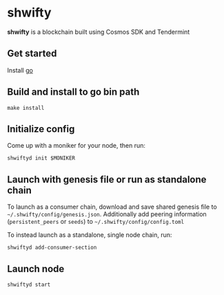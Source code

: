 # shwifty
**shwifty** is a blockchain built using Cosmos SDK and Tendermint

## Get started

Install [go](https://go.dev/dl/)

## Build and install to go bin path

```
make install
```

## Initialize config

Come up with a moniker for your node, then run:

```
shwiftyd init $MONIKER
```
 
 
 
## Launch with genesis file or run as standalone chain

To launch as a consumer chain, download and save shared genesis file to `~/.shwifty/config/genesis.json`. Additionally add peering information (`persistent_peers` or `seeds`) to `~/.shwifty/config/config.toml`

To instead launch as a standalone, single node chain, run:

```
shwiftyd add-consumer-section
```

## Launch node

```
shwiftyd start
```
